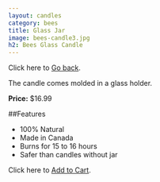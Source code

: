 ```yaml
---
layout: candles
category: bees
title: Glass Jar
image: bees-candle3.jpg
h2: Bees Glass Candle
---
```


Click here to [Go back]({{site.baseurl}}/candles/bees/).

The candle comes molded in a glass holder. 

**Price:** $16.99

##Features

- 100% Natural
- Made in Canada
- Burns for 15 to 16 hours
- Safer than candles without jar

Click here to [Add to Cart]({{site.baseurl}}/cart/).
